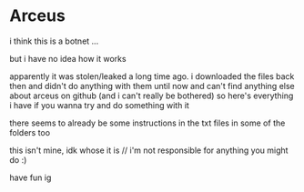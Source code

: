 # Arceus
i think this is a botnet ...

but i have no idea how it works 

apparently it was stolen/leaked a long time ago. i downloaded the files back then and didn't do anything with them until now and can't find anything else about arceus on github (and i can't really be bothered) so here's everything i have if you wanna try and do something with it

there seems to already be some instructions in the txt files in some of the folders too

this isn't mine, idk whose it is // i'm not responsible for anything you might do :)

have fun ig
